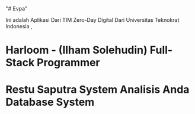 "# Evpa" 

Ini adalah Aplikasi Dari TIM Zero-Day Digital Dari Universitas Teknokrat Indonesia ,

# Harloom - (Ilham Solehudin) Full-Stack Programmer
# Restu Saputra System Analisis Anda Database System


